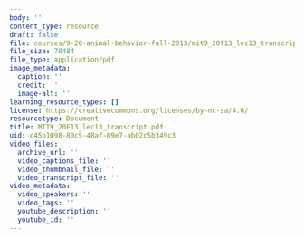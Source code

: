 ```yaml
---
body: ''
content_type: resource
draft: false
file: courses/9-20-animal-behavior-fall-2013/mit9_20f13_lec13_transcript.pdf
file_size: 70484
file_type: application/pdf
image_metadata:
  caption: ''
  credit: ''
  image-alt: ''
learning_resource_types: []
license: https://creativecommons.org/licenses/by-nc-sa/4.0/
resourcetype: Document
title: MIT9_20F13_lec13_transcript.pdf
uid: c45b1098-80c5-48af-89e7-ab02c5b349c3
video_files:
  archive_url: ''
  video_captions_file: ''
  video_thumbnail_file: ''
  video_transcript_file: ''
video_metadata:
  video_speakers: ''
  video_tags: ''
  youtube_description: ''
  youtube_id: ''
---
```

